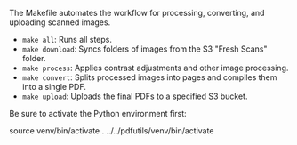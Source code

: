 The Makefile automates the workflow for processing, converting, and uploading scanned images.

- `make all`: Runs all steps.
- `make download`: Syncs folders of images from the S3 "Fresh Scans" folder.
- `make process`: Applies contrast adjustments and other image processing.
- `make convert`: Splits processed images into pages and compiles them into a single PDF.
- `make upload`: Uploads the final PDFs to a specified S3 bucket.

Be sure to activate the Python environment first:

source venv/bin/activate
. ../../pdfutils/venv/bin/activate